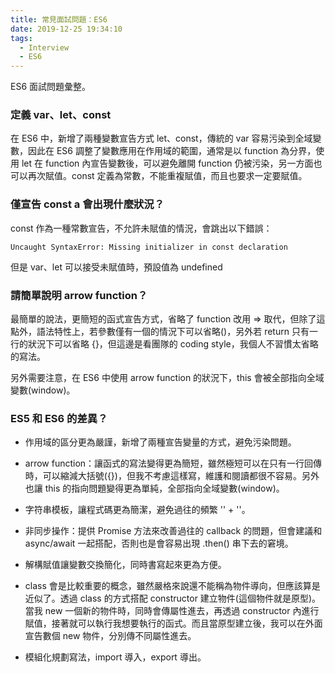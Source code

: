 ```yaml
---
title: 常見面試問題：ES6
date: 2019-12-25 19:34:10
tags:
  - Interview
  - ES6
---
```

ES6 面試問題彙整。
<!--more-->
### 定義 var、let、const 
在 ES6 中，新增了兩種變數宣告方式 let、const，傳統的 var 容易污染到全域變數，因此在 ES6 調整了變數應用在作用域的範圍，通常是以 function 為分界，使用 let 在 function 內宣告變數後，可以避免離開 function 仍被污染，另一方面也可以再次賦值。const 定義為常數，不能重複賦值，而且也要求一定要賦值。

### 僅宣告 const a 會出現什麼狀況？
const 作為一種常數宣告，不允許未賦值的情況，會跳出以下錯誤：
```
Uncaught SyntaxError: Missing initializer in const declaration
```
但是 var、let 可以接受未賦值時，預設值為 undefined

### 請簡單說明 arrow function？
最簡單的說法，更簡短的函式宣告方式，省略了 function 改用 => 取代，但除了這點外，語法特性上，若參數僅有一個的情況下可以省略()，另外若 return 只有一行的狀況下可以省略 {}，但這邊是看團隊的 coding style，我個人不習慣太省略的寫法。

另外需要注意，在 ES6 中使用 arrow function 的狀況下，this 會被全部指向全域變數(window)。

### ES5 和 ES6 的差異？
- 作用域的區分更為嚴謹，新增了兩種宣告變量的方式，避免污染問題。

- arrow function：讓函式的寫法變得更為簡短，雖然極短可以在只有一行回傳時，可以縮減大括號({})，但我不考慮這樣寫，維護和閱讀都很不容易。另外也讓 this 的指向問題變得更為單純，全部指向全域變數(window)。

- 字符串模板，讓程式碼更為簡潔，避免過往的頻繁 '' + ''。

- 非同步操作：提供 Promise 方法來改善過往的 callback 的問題，但會建議和 async/await 一起搭配，否則也是會容易出現 .then() 串下去的窘境。

- 解構賦值讓變數交換簡化，同時書寫起來更為方便。

- class 會是比較重要的概念，雖然嚴格來說還不能稱為物件導向，但應該算是近似了。透過 class 的方式搭配 constructor 建立物件(這個物件就是原型)。當我 new 一個新的物件時，同時會傳屬性進去，再透過 constructor 內進行賦值，接著就可以執行我想要執行的函式。而且當原型建立後，我可以在外面宣告數個 new 物件，分別傳不同屬性進去。

- 模組化規劃寫法，import 導入，export 導出。